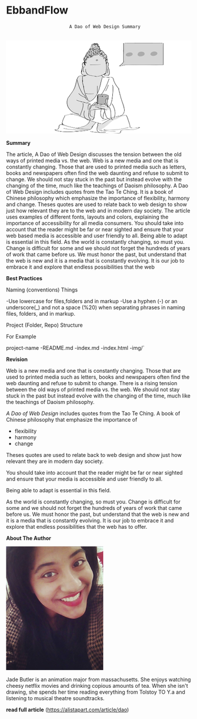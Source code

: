 # EbbandFlow

                            A Dao of Web Design Summary
                       
           
                     
![Hero image for summary](img/ebb_flow.png)



**Summary** 

The article, A Dao of Web Design discusses the tension between the old ways of printed media vs. the web. Web is a new media and one that is constantly changing. Those that are used to printed media such as letters, books and newspapers often find the web daunting and refuse to submit to change. We should not stay stuck in the past but instead evolve with the changing of the time, much like the teachings of Daoism philosophy. A Dao of Web Design includes quotes from the Tao Te Ching. It is a book of Chinese philosophy which emphasize the importance of flexibility, harmony and change. Theses quotes are used to relate back to web design to show just how relevant they are to the web and in modern day society.
The article uses examples of different fonts, layouts and colors, explaining the importance of accessibility for all media consumers. You should take into account that the reader might be far or near sighted and ensure that your web based media is accessible and user friendly to all. 
Being able to adapt is essential in this field. As the world is constantly changing, so must you. Change is difficult for some and we should not forget the hundreds of years of work that came before us. We must honor the past, but understand that the web is new and it is a media that is constantly evolving. It is our job to embrace it and explore that endless possibilities that the web 



**Best Practices**

Naming (conventions) Things

-Use lowercase for files,folders and in markup -Use a hyphen (-) or an underscore(_) and not a space (%20) when separating phrases in naming files, folders, and in markup.

Project (Folder, Repo) Structure

For Example

project-name -README.md -index.md -index.html -img/`



**Revision**
 
Web is a new media and one that is constantly changing. Those that are used to printed media such as letters, 
books and newspapers often find the web daunting and refuse to submit to change. There is a rising tension between the old ways of printed media vs. the web. We should not stay stuck in the past but instead evolve with the changing of the time, much like the teachings of Daoism philosophy.


_A Dao of Web Design_ includes quotes from the Tao Te Ching. A book of Chinese philosophy that emphasize the
importance of 

* flexibility
* harmony 
* change 

Theses quotes are used to relate back to web design and show just how 
relevant they are in modern day society.


You should take into account that the reader might be far or near sighted and ensure 
that your media is accessible and user friendly to all. 

Being able to adapt is essential in this field.

As the world is constantly changing, so must you. 
Change is difficult for some and we should not forget the hundreds of years of work that came before us. 
We must honor the past, but understand that the web is new and it is a media that is constantly evolving. 
It is our job to embrace it and explore that endless possibilities that the web has to offer.







**About The Author**


![Hero image for summary](img/photo.png)



  Jade Butler is an animation major from massachusetts. She enjoys watching cheesy netflix movies and drinking copious amounts of tea. When she isn't drawing, she spends her time reading everything from Tolstoy TO Y.a and listening to musical theatre soundtracks.


 


**read full article** (https://alistapart.com/article/dao)
